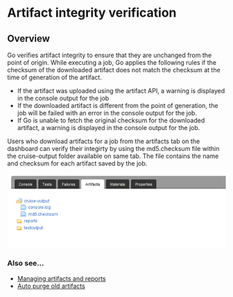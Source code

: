 # Artifact integrity verification

## Overview

Go verifies artifact integrity to ensure that they are unchanged from the point of origin. While executing a job, Go applies the following rules if the checksum of the downloaded artifact does not match the checksum at the time of generation of the artifact.

-   If the artifact was uploaded using the artifact API, a warning is displayed in the console output for the job
-   If the downloaded artifact is different from the point of generation, the job will be failed with an error in the console output for the job.
-   If Go is unable to fetch the original checksum for the downloaded artifact, a warning is displayed in the console output for the job.

Users who download artifacts for a job from the artifacts tab on the dashboard can verify their integirty by using the md5.checksum file within the cruise-output folder available on same tab. The file contains the name and checksum for each artifact saved by the job.

![](../resources/images/md5_checksum.png)

### Also see...

-   [Managing artifacts and reports](../configuration/managing_artifacts_and_reports.md)
-   [Auto purge old artifacts](../configuration/delete_artifacts.md)